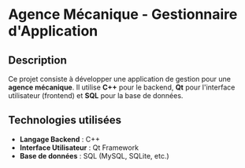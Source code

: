 # Agence Mécanique - Gestionnaire d'Application

## Description
Ce projet consiste à développer une application de gestion pour une **agence mécanique**. Il utilise **C++** pour le backend, **Qt** pour l'interface utilisateur (frontend) et **SQL** pour la base de données.


## Technologies utilisées
- **Langage Backend** : C++
- **Interface Utilisateur** : Qt Framework
- **Base de données** : SQL (MySQL, SQLite, etc.)
